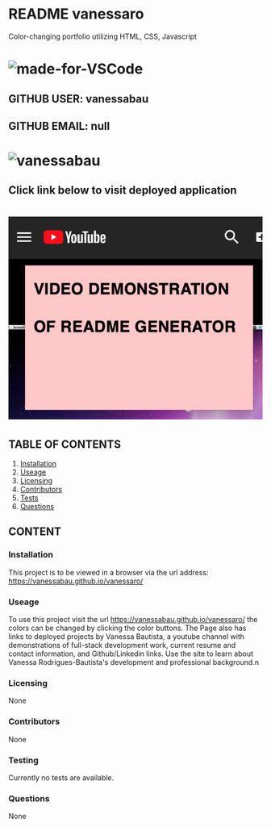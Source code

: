 # README vanessaro
Color-changing portfolio utilizing HTML, CSS, Javascript
# ![made-for-VSCode](https://img.shields.io/badge/Made%20for-VSCode-1f425f.svg)
## GITHUB USER: vanessabau
## GITHUB EMAIL: null
# ![vanessabau](https://avatars2.githubusercontent.com/u/59780981?v=4)
## Click link below to visit deployed application
# [![Watch the video](https://raw.githubusercontent.com/vanessabau/ReadMe-generator/master/Screen%20Shot%202020-06-03%20at%2011.41.56%20AM.png)](https://vanessaro-portfolio.herokuapp.com/)
## TABLE OF CONTENTS
1. [Installation](###Installation)
2. [Useage](###Useage)
3. [Licensing](###Licensing)
4. [Contributors](###Contributors)
5. [Tests](###Testing)
6. [Questions](###Questions)

## CONTENT
### Installation
This project is to be viewed in a browser via the url address: https://vanessabau.github.io/vanessaro/
### Useage
To use this project visit the url https://vanessabau.github.io/vanessaro/ the colors can be changed by clicking the color buttons. The Page also has links to deployed projects by Vanessa Bautista, a youtube channel with demonstrations of full-stack development work, current resume and contact information, and Github/Linkedin links. Use the site to learn about Vanessa Rodrigues-Bautista's development and professional background.n
### Licensing
None
### Contributors
None
### Testing
Currently no tests are available.
### Questions
None
